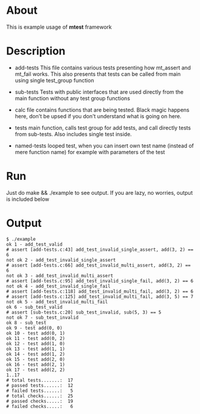 About
=====

This is example usage of **mtest** framework

Description
===========

  * add-tests
    This file contains various tests presenting how mt_assert and mt_fail works.
    This also presents that tests can be called from main using single
    test_group function

  * sub-tests
    Tests with public interfaces that are used directly from the main function
    without any test group functions

  * calc
    file contains functions that are being tested. Black magic happens here,
    don't be upsed if you don't understand what is going on here.

  * tests
    main function, calls test group for add tests, and call directly tests from
    sub-tests. Also includes single test inside.

  * named-tests
    looped test, when you can insert own test name (instead of mere function
    name) for example with parameters of the test

Run
===

Just do make && ./example to see output. If you are lazy, no worries, output is
included below

Output
======

~~~{.sh}
$ ./example
ok 1 - add_test_valid
# assert [add-tests.c:43] add_test_invalid_single_assert, add(3, 2) == 6
not ok 2 - add_test_invalid_single_assert
# assert [add-tests.c:66] add_test_invalid_multi_assert, add(3, 2) == 6
not ok 3 - add_test_invalid_multi_assert
# assert [add-tests.c:95] add_test_invalid_single_fail, add(3, 2) == 6
not ok 4 - add_test_invalid_single_fail
# assert [add-tests.c:118] add_test_invalid_multi_fail, add(3, 2) == 6
# assert [add-tests.c:125] add_test_invalid_multi_fail, add(3, 5) == 7
not ok 5 - add_test_invalid_multi_fail
ok 6 - sub_test_valid
# assert [sub-tests.c:20] sub_test_invalid, sub(5, 3) == 5
not ok 7 - sub_test_invalid
ok 8 - sub_test
ok 9 - test add(0, 0)
ok 10 - test add(0, 1)
ok 11 - test add(0, 2)
ok 12 - test add(1, 0)
ok 13 - test add(1, 1)
ok 14 - test add(1, 2)
ok 15 - test add(2, 0)
ok 16 - test add(2, 1)
ok 17 - test add(2, 2)
1..17
# total tests.......:  17
# passed tests......:  12
# failed tests......:   5
# total checks......:  25
# passed checks.....:  19
# failed checks.....:   6
~~~

